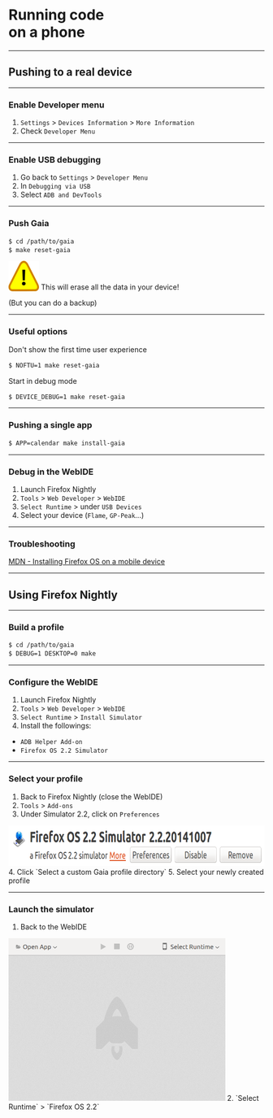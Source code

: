 # Running **code**<br> on a **phone**

---

## Pushing to a real device

---

### Enable Developer menu

1. `Settings` > `Devices Information` > `More Information`
2. Check `Developer Menu`

---

### Enable USB debugging

1. Go back to `Settings` > `Developer Menu`
2. In `Debugging via USB`
3. Select `ADB and DevTools`

---

### Push Gaia

```bash
$ cd /path/to/gaia
$ make reset-gaia
```

<img src="img/warning.svg" alt="Warning" style="vertical-align: bottom;"> This will erase all the data in your device!

(But you can do a backup)

---

### Useful options

Don't show the first time user experience
```bash
$ NOFTU=1 make reset-gaia
```

Start in debug mode
```bash
$ DEVICE_DEBUG=1 make reset-gaia
```

---

### Pushing a single app

```bash
$ APP=calendar make install-gaia
```

---

### Debug in the WebIDE

1. Launch Firefox Nightly
2. `Tools` > `Web Developer` > `WebIDE`
3. `Select Runtime` > under `USB Devices`
4. Select your device (`Flame`, `GP-Peak`...)

---

### Troubleshooting

[MDN - Installing Firefox OS on a mobile device](https://developer.mozilla.org/en-US/Firefox_OS/Installing_on_a_mobile_device)

---

## Using Firefox Nightly

---

### Build a profile

```bash
$ cd /path/to/gaia
$ DEBUG=1 DESKTOP=0 make
```

---

### Configure the WebIDE

1. Launch Firefox Nightly
1. `Tools` > `Web Developer` > `WebIDE`
2. `Select Runtime` > `Install Simulator`
3. Install the followings:
  * `ADB Helper Add-on`
  * `Firefox OS 2.2 Simulator`

---

### Select your profile

1. Back to Firefox Nightly (close the WebIDE)
2. `Tools` > `Add-ons`
3. Under Simulator 2.2, click on `Preferences`
<img src="img/simulator-preferences.png" alt="Add-ons preferences menu" style="height: 80px;">
4. Click `Select a custom Gaia profile directory`
5. Select your newly created profile

---

### Launch the simulator

1. Back to the WebIDE<br>
<img src="img/WebIDE.png" alt="WebIDE" style="height: 320px;">
2. `Select Runtime` > `Firefox OS 2.2`
